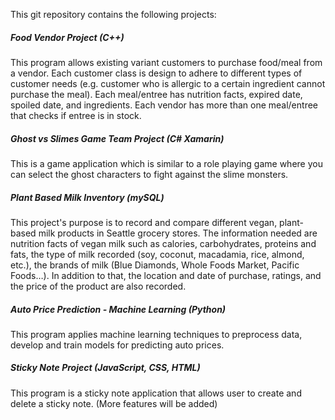 This git repository contains the following projects:

##### Food Vendor Project (C++)
This program allows existing variant customers to purchase food/meal from a vendor. Each customer class is design to adhere to different types of customer needs (e.g. customer who is allergic to a certain ingredient cannot purchase the meal). Each meal/entree has nutrition facts, expired date, spoiled date, and ingredients. Each vendor has more than one meal/entree that checks if entree is in stock.

##### Ghost vs Slimes Game Team Project (C# Xamarin)
This is a game application which is similar to a role playing game where you can select the ghost characters to fight against the slime monsters.

##### Plant Based Milk Inventory (mySQL)
This project's purpose is to record and compare different vegan, plant-based milk products in Seattle grocery stores. The information needed are nutrition facts of vegan milk such as calories, carbohydrates, proteins and fats, the type of milk recorded (soy, coconut, macadamia, rice, almond, etc.), the brands of milk (Blue Diamonds, Whole Foods Market, Pacific Foods…). In addition to that, the location and date of purchase, ratings, and the price of the product are also recorded.

##### Auto Price Prediction - Machine Learning (Python)
This program applies machine learning techniques to preprocess data, develop and train models for predicting auto prices.

##### Sticky Note Project (JavaScript, CSS, HTML)
This program is a sticky note application that allows user to create and delete a sticky note. (More features will be added)
